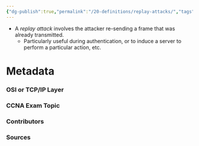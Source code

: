 ```yaml
---
{"dg-publish":true,"permalink":"/20-definitions/replay-attacks/","tags":["defs_ccna"]}
---
```


- A *replay attack* involves the attacker re-sending a frame that was already transmitted.
	- Particularly useful during authentication, or to induce a server to perform a particular action, etc.


# Metadata
### OSI or TCP/IP Layer

### CCNA Exam Topic

### Contributors

### Sources
